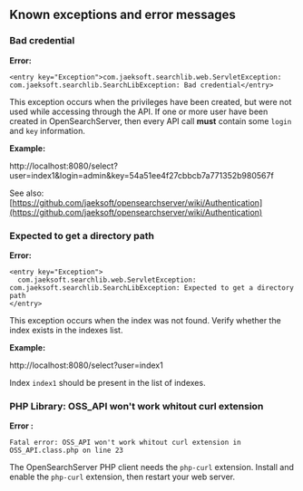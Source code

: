 ## Known exceptions and error messages

### Bad credential

**Error:**

    <entry key="Exception">com.jaeksoft.searchlib.web.ServletException: com.jaeksoft.searchlib.SearchLibException: Bad credential</entry>

This exception occurs when the privileges have been created, but were not used while accessing through the API.
If one or more user have been created in OpenSearchServer, then every API call **must** contain some `login` and `key` information.

**Example:**

http://localhost:8080/select?user=index1&login=admin&key=54a51ee4f27cbbcb7a771352b980567f


See also: [https://github.com/jaeksoft/opensearchserver/wiki/Authentication](https://github.com/jaeksoft/opensearchserver/wiki/Authentication)

### Expected to get a directory path

**Error:**

    <entry key="Exception">
      com.jaeksoft.searchlib.web.ServletException: com.jaeksoft.searchlib.SearchLibException: Expected to get a directory path
    </entry>

This exception occurs when the index was not found. Verify whether the index exists in the indexes list.
 
**Example:**

http://localhost:8080/select?user=index1 

Index `index1` should be present in the list of indexes.
 
### PHP Library: OSS_API won't work whitout curl extension

**Error :**  
 
    Fatal error: OSS_API won't work whitout curl extension in OSS_API.class.php on line 23

The OpenSearchServer PHP client needs the `php-curl` extension. Install and enable the `php-curl` extension, then restart your web server.
